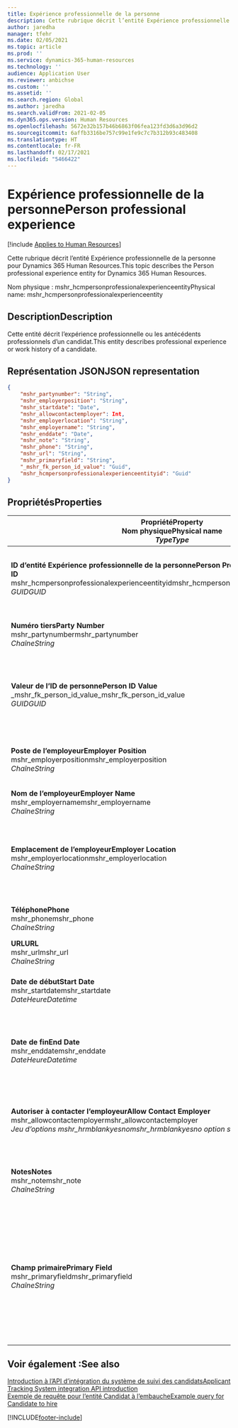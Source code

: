```yaml
---
title: Expérience professionnelle de la personne
description: Cette rubrique décrit l’entité Expérience professionnelle de la personne pour Dynamics 365 Human Resources.
author: jaredha
manager: tfehr
ms.date: 02/05/2021
ms.topic: article
ms.prod: ''
ms.service: dynamics-365-human-resources
ms.technology: ''
audience: Application User
ms.reviewer: anbichse
ms.custom: ''
ms.assetid: ''
ms.search.region: Global
ms.author: jaredha
ms.search.validFrom: 2021-02-05
ms.dyn365.ops.version: Human Resources
ms.openlocfilehash: 5672e32b157b46b6863f06fea123fd3d6a3d96d2
ms.sourcegitcommit: 6affb3316be757c99e1fe9c7c7b312b93c483408
ms.translationtype: HT
ms.contentlocale: fr-FR
ms.lasthandoff: 02/17/2021
ms.locfileid: "5466422"
---
```

# <a name="person-professional-experience"></a><span data-ttu-id="783c1-103">Expérience professionnelle de la personne</span><span class="sxs-lookup"><span data-stu-id="783c1-103">Person professional experience</span></span>

[!include [Applies to Human Resources](../includes/applies-to-hr.md)]

<span data-ttu-id="783c1-104">Cette rubrique décrit l’entité Expérience professionnelle de la personne pour Dynamics 365 Human Resources.</span><span class="sxs-lookup"><span data-stu-id="783c1-104">This topic describes the Person professional experience entity for Dynamics 365 Human Resources.</span></span>

<span data-ttu-id="783c1-105">Nom physique : mshr_hcmpersonprofessionalexperienceentity</span><span class="sxs-lookup"><span data-stu-id="783c1-105">Physical name: mshr_hcmpersonprofessionalexperienceentity</span></span>

## <a name="description"></a><span data-ttu-id="783c1-106">Description</span><span class="sxs-lookup"><span data-stu-id="783c1-106">Description</span></span>

<span data-ttu-id="783c1-107">Cette entité décrit l’expérience professionnelle ou les antécédents professionnels d’un candidat.</span><span class="sxs-lookup"><span data-stu-id="783c1-107">This entity describes professional experience or work history of a candidate.</span></span>

## <a name="json-representation"></a><span data-ttu-id="783c1-108">Représentation JSON</span><span class="sxs-lookup"><span data-stu-id="783c1-108">JSON representation</span></span>

```json
{
    "mshr_partynumber": "String",
    "mshr_employerposition": "String",
    "mshr_startdate": "Date",
    "mshr_allowcontactemployer": Int,
    "mshr_employerlocation": "String",
    "mshr_employername": "String",
    "mshr_enddate": "Date",
    "mshr_note": "String",
    "mshr_phone": "String",
    "mshr_url": "String",
    "mshr_primaryfield": "String",
    "_mshr_fk_person_id_value": "Guid",
    "mshr_hcmpersonprofessionalexperienceentityid": "Guid"
}
```

## <a name="properties"></a><span data-ttu-id="783c1-109">Propriétés</span><span class="sxs-lookup"><span data-stu-id="783c1-109">Properties</span></span>

| <span data-ttu-id="783c1-110">Propriété</span><span class="sxs-lookup"><span data-stu-id="783c1-110">Property</span></span><br><span data-ttu-id="783c1-111">**Nom physique**</span><span class="sxs-lookup"><span data-stu-id="783c1-111">**Physical name**</span></span><br><span data-ttu-id="783c1-112">**_Type_**</span><span class="sxs-lookup"><span data-stu-id="783c1-112">**_Type_**</span></span> | <span data-ttu-id="783c1-113">Cas d’emploi</span><span class="sxs-lookup"><span data-stu-id="783c1-113">Use</span></span> | <span data-ttu-id="783c1-114">Description</span><span class="sxs-lookup"><span data-stu-id="783c1-114">Description</span></span> |
| --- | --- | --- |
| <span data-ttu-id="783c1-115">**ID d’entité Expérience professionnelle de la personne**</span><span class="sxs-lookup"><span data-stu-id="783c1-115">**Person Professional Experience Entity ID**</span></span><br><span data-ttu-id="783c1-116">mshr_hcmpersonprofessionalexperienceentityid</span><span class="sxs-lookup"><span data-stu-id="783c1-116">mshr_hcmpersonprofessionalexperienceentityid</span></span><br><span data-ttu-id="783c1-117">*GUID*</span><span class="sxs-lookup"><span data-stu-id="783c1-117">*GUID*</span></span> | <span data-ttu-id="783c1-118">Lecture seule</span><span class="sxs-lookup"><span data-stu-id="783c1-118">Read-only</span></span><br><span data-ttu-id="783c1-119">Requis</span><span class="sxs-lookup"><span data-stu-id="783c1-119">Required</span></span> | <span data-ttu-id="783c1-120">Identificateur unique généré par le système pour l’enregistrement d’entité.</span><span class="sxs-lookup"><span data-stu-id="783c1-120">System-generated unique identifier for the entity record.</span></span> |
| <span data-ttu-id="783c1-121">**Numéro tiers**</span><span class="sxs-lookup"><span data-stu-id="783c1-121">**Party Number**</span></span><br><span data-ttu-id="783c1-122">mshr_partynumber</span><span class="sxs-lookup"><span data-stu-id="783c1-122">mshr_partynumber</span></span><br><span data-ttu-id="783c1-123">*Chaîne*</span><span class="sxs-lookup"><span data-stu-id="783c1-123">*String*</span></span> | <span data-ttu-id="783c1-124">Lecture/écriture</span><span class="sxs-lookup"><span data-stu-id="783c1-124">Read/write</span></span><br><span data-ttu-id="783c1-125">Requis</span><span class="sxs-lookup"><span data-stu-id="783c1-125">Required</span></span> | <span data-ttu-id="783c1-126">Identificateur unique du dossier du candidat.</span><span class="sxs-lookup"><span data-stu-id="783c1-126">Unique identifier of the person record for the candidate.</span></span> |
| <span data-ttu-id="783c1-127">**Valeur de l’ID de personne**</span><span class="sxs-lookup"><span data-stu-id="783c1-127">**Person ID Value**</span></span><br><span data-ttu-id="783c1-128">_mshr_fk_person_id_value</span><span class="sxs-lookup"><span data-stu-id="783c1-128">_mshr_fk_person_id_value</span></span><br><span data-ttu-id="783c1-129">*GUID*</span><span class="sxs-lookup"><span data-stu-id="783c1-129">*GUID*</span></span> | <span data-ttu-id="783c1-130">Lecture seule</span><span class="sxs-lookup"><span data-stu-id="783c1-130">Read-only</span></span><br><span data-ttu-id="783c1-131">Requis</span><span class="sxs-lookup"><span data-stu-id="783c1-131">Required</span></span><br><span data-ttu-id="783c1-132">Clé étrangère : mshr_dirpersonentityid de l’entité mshr_dirpersonentity</span><span class="sxs-lookup"><span data-stu-id="783c1-132">Foreign key: mshr_dirpersonentityid of mshr_dirpersonentity</span></span> | <span data-ttu-id="783c1-133">Identificateur unique généré par le système pour le dossier d’entité de la personne.</span><span class="sxs-lookup"><span data-stu-id="783c1-133">System-generated unique identifier of the person entity record.</span></span> |
| <span data-ttu-id="783c1-134">**Poste de l’employeur**</span><span class="sxs-lookup"><span data-stu-id="783c1-134">**Employer Position**</span></span><br><span data-ttu-id="783c1-135">mshr_employerposition</span><span class="sxs-lookup"><span data-stu-id="783c1-135">mshr_employerposition</span></span><br><span data-ttu-id="783c1-136">*Chaîne*</span><span class="sxs-lookup"><span data-stu-id="783c1-136">*String*</span></span> | <span data-ttu-id="783c1-137">Lecture/écriture</span><span class="sxs-lookup"><span data-stu-id="783c1-137">Read/write</span></span><br><span data-ttu-id="783c1-138">Requis</span><span class="sxs-lookup"><span data-stu-id="783c1-138">Required</span></span> | <span data-ttu-id="783c1-139">Intitulé du poste occupé par le candidat pendant son emploi.</span><span class="sxs-lookup"><span data-stu-id="783c1-139">The position title held by the candidate while under employment.</span></span> |
| <span data-ttu-id="783c1-140">**Nom de l’employeur**</span><span class="sxs-lookup"><span data-stu-id="783c1-140">**Employer Name**</span></span><br><span data-ttu-id="783c1-141">mshr_employername</span><span class="sxs-lookup"><span data-stu-id="783c1-141">mshr_employername</span></span><br><span data-ttu-id="783c1-142">*Chaîne*</span><span class="sxs-lookup"><span data-stu-id="783c1-142">*String*</span></span> | <span data-ttu-id="783c1-143">Lecture/écriture</span><span class="sxs-lookup"><span data-stu-id="783c1-143">Read/write</span></span><br><span data-ttu-id="783c1-144">Requis</span><span class="sxs-lookup"><span data-stu-id="783c1-144">Required</span></span> | <span data-ttu-id="783c1-145">Nom de l’employeur.</span><span class="sxs-lookup"><span data-stu-id="783c1-145">The name of the employer.</span></span> |
| <span data-ttu-id="783c1-146">**Emplacement de l’employeur**</span><span class="sxs-lookup"><span data-stu-id="783c1-146">**Employer Location**</span></span><br><span data-ttu-id="783c1-147">mshr_employerlocation</span><span class="sxs-lookup"><span data-stu-id="783c1-147">mshr_employerlocation</span></span><br><span data-ttu-id="783c1-148">*Chaîne*</span><span class="sxs-lookup"><span data-stu-id="783c1-148">*String*</span></span> | <span data-ttu-id="783c1-149">Lecture/écriture</span><span class="sxs-lookup"><span data-stu-id="783c1-149">Read/write</span></span><br><span data-ttu-id="783c1-150">Facultatif</span><span class="sxs-lookup"><span data-stu-id="783c1-150">Optional</span></span> | <span data-ttu-id="783c1-151">Emplacement de l’employeur.</span><span class="sxs-lookup"><span data-stu-id="783c1-151">The employer’s location.</span></span> <span data-ttu-id="783c1-152">Longueur max. : 60.</span><span class="sxs-lookup"><span data-stu-id="783c1-152">Max length: 60.</span></span> <span data-ttu-id="783c1-153">Aucun format spécifique défini ou requis.</span><span class="sxs-lookup"><span data-stu-id="783c1-153">No specific format defined or required.</span></span> |
| <span data-ttu-id="783c1-154">**Téléphone**</span><span class="sxs-lookup"><span data-stu-id="783c1-154">**Phone**</span></span><br><span data-ttu-id="783c1-155">mshr_phone</span><span class="sxs-lookup"><span data-stu-id="783c1-155">mshr_phone</span></span><br><span data-ttu-id="783c1-156">*Chaîne*</span><span class="sxs-lookup"><span data-stu-id="783c1-156">*String*</span></span> | <span data-ttu-id="783c1-157">Lecture/écriture</span><span class="sxs-lookup"><span data-stu-id="783c1-157">Read/write</span></span><br><span data-ttu-id="783c1-158">Facultatif</span><span class="sxs-lookup"><span data-stu-id="783c1-158">Optional</span></span> | <span data-ttu-id="783c1-159">Numéro de téléphone de l’employeur.</span><span class="sxs-lookup"><span data-stu-id="783c1-159">The employer’s phone number.</span></span> |
| <span data-ttu-id="783c1-160">**URL**</span><span class="sxs-lookup"><span data-stu-id="783c1-160">**URL**</span></span><br><span data-ttu-id="783c1-161">mshr_url</span><span class="sxs-lookup"><span data-stu-id="783c1-161">mshr_url</span></span><br><span data-ttu-id="783c1-162">*Chaîne*</span><span class="sxs-lookup"><span data-stu-id="783c1-162">*String*</span></span> | <span data-ttu-id="783c1-163">Lecture/écriture</span><span class="sxs-lookup"><span data-stu-id="783c1-163">Read/write</span></span><br><span data-ttu-id="783c1-164">Facultatif</span><span class="sxs-lookup"><span data-stu-id="783c1-164">Optional</span></span> | <span data-ttu-id="783c1-165">URL du site Web de l’employeur.</span><span class="sxs-lookup"><span data-stu-id="783c1-165">The URL of the employer’s website.</span></span> |
| <span data-ttu-id="783c1-166">**Date de début**</span><span class="sxs-lookup"><span data-stu-id="783c1-166">**Start Date**</span></span><br><span data-ttu-id="783c1-167">mshr_startdate</span><span class="sxs-lookup"><span data-stu-id="783c1-167">mshr_startdate</span></span><br><span data-ttu-id="783c1-168">*DateHeure*</span><span class="sxs-lookup"><span data-stu-id="783c1-168">*Datetime*</span></span> | <span data-ttu-id="783c1-169">Lecture/écriture</span><span class="sxs-lookup"><span data-stu-id="783c1-169">Read/write</span></span><br><span data-ttu-id="783c1-170">Requis</span><span class="sxs-lookup"><span data-stu-id="783c1-170">Required</span></span> | <span data-ttu-id="783c1-171">Date de début de l’emploi du candidat.</span><span class="sxs-lookup"><span data-stu-id="783c1-171">The start date of the candidate’s employment.</span></span> |
| <span data-ttu-id="783c1-172">**Date de fin**</span><span class="sxs-lookup"><span data-stu-id="783c1-172">**End Date**</span></span><br><span data-ttu-id="783c1-173">mshr_enddate</span><span class="sxs-lookup"><span data-stu-id="783c1-173">mshr_enddate</span></span><br><span data-ttu-id="783c1-174">*DateHeure*</span><span class="sxs-lookup"><span data-stu-id="783c1-174">*Datetime*</span></span> | <span data-ttu-id="783c1-175">Lecture/écriture</span><span class="sxs-lookup"><span data-stu-id="783c1-175">Read/write</span></span><br><span data-ttu-id="783c1-176">Facultatif</span><span class="sxs-lookup"><span data-stu-id="783c1-176">Optional</span></span> | <span data-ttu-id="783c1-177">Date de fin de l’emploi du candidat, ou Null si le candidat est toujours employé ici.</span><span class="sxs-lookup"><span data-stu-id="783c1-177">The end date of the candidate’s employment, or null if the candidate is still employed here.</span></span> |
| <span data-ttu-id="783c1-178">**Autoriser à contacter l’employeur**</span><span class="sxs-lookup"><span data-stu-id="783c1-178">**Allow Contact Employer**</span></span><br><span data-ttu-id="783c1-179">mshr_allowcontactemployer</span><span class="sxs-lookup"><span data-stu-id="783c1-179">mshr_allowcontactemployer</span></span><br><span data-ttu-id="783c1-180">*Jeu d’options mshr_hrmblankyesno*</span><span class="sxs-lookup"><span data-stu-id="783c1-180">*mshr_hrmblankyesno option set*</span></span> | <span data-ttu-id="783c1-181">Lecture/écriture</span><span class="sxs-lookup"><span data-stu-id="783c1-181">Read/write</span></span><br><span data-ttu-id="783c1-182">Facultatif</span><span class="sxs-lookup"><span data-stu-id="783c1-182">Optional</span></span> | <span data-ttu-id="783c1-183">Indique si le candidat autorise à contacter l’ancien employeur.</span><span class="sxs-lookup"><span data-stu-id="783c1-183">Signifies whether the candidate allows contacting the previous employer.</span></span> |
| <span data-ttu-id="783c1-184">**Notes**</span><span class="sxs-lookup"><span data-stu-id="783c1-184">**Notes**</span></span><br><span data-ttu-id="783c1-185">mshr_note</span><span class="sxs-lookup"><span data-stu-id="783c1-185">mshr_note</span></span><br><span data-ttu-id="783c1-186">*Chaîne*</span><span class="sxs-lookup"><span data-stu-id="783c1-186">*String*</span></span> | <span data-ttu-id="783c1-187">Lecture/écriture</span><span class="sxs-lookup"><span data-stu-id="783c1-187">Read/write</span></span><br><span data-ttu-id="783c1-188">Facultatif</span><span class="sxs-lookup"><span data-stu-id="783c1-188">Optional</span></span> | <span data-ttu-id="783c1-189">Notes à l’intention du recruteur ou du responsable du recrutement.</span><span class="sxs-lookup"><span data-stu-id="783c1-189">Notes for use by the recruiter or hiring manager.</span></span> |
| <span data-ttu-id="783c1-190">**Champ primaire**</span><span class="sxs-lookup"><span data-stu-id="783c1-190">**Primary Field**</span></span><br><span data-ttu-id="783c1-191">mshr_primaryfield</span><span class="sxs-lookup"><span data-stu-id="783c1-191">mshr_primaryfield</span></span><br><span data-ttu-id="783c1-192">*Chaîne*</span><span class="sxs-lookup"><span data-stu-id="783c1-192">*String*</span></span> | <span data-ttu-id="783c1-193">Lecture seule</span><span class="sxs-lookup"><span data-stu-id="783c1-193">Read-only</span></span><br><span data-ttu-id="783c1-194">Requis</span><span class="sxs-lookup"><span data-stu-id="783c1-194">Required</span></span> | <span data-ttu-id="783c1-195">Champ utilisé comme identifiant principal de l’enregistrement d’entité.</span><span class="sxs-lookup"><span data-stu-id="783c1-195">Field used as a primary identifier of the entity record.</span></span> <span data-ttu-id="783c1-196">Combinaison du numéro de tiers, de la date de début, du poste de l’employeur et du nom de l’employeur.</span><span class="sxs-lookup"><span data-stu-id="783c1-196">Combination of party number, start date, employer position, and employer name.</span></span> |

## <a name="see-also"></a><span data-ttu-id="783c1-197">Voir également :</span><span class="sxs-lookup"><span data-stu-id="783c1-197">See also</span></span>

[<span data-ttu-id="783c1-198">Introduction à l’API d’intégration du système de suivi des candidats</span><span class="sxs-lookup"><span data-stu-id="783c1-198">Applicant Tracking System integration API introduction</span></span>](hr-admin-integration-ats-api-introduction.md)<br>
[<span data-ttu-id="783c1-199">Exemple de requête pour l’entité Candidat à l’embauche</span><span class="sxs-lookup"><span data-stu-id="783c1-199">Example query for Candidate to hire</span></span>](hr-admin-integration-ats-api-candidate-to-hire-example-query.md)



[!INCLUDE[footer-include](../includes/footer-banner.md)]